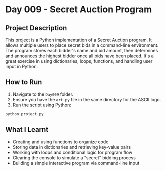 # Day 009 - Secret Auction Program

## Project Description  
This project is a Python implementation of a Secret Auction program. It allows multiple users to place secret bids in a command-line environment. The program stores each bidder's name and bid amount, then determines and announces the highest bidder once all bids have been placed. It's a great exercise in using dictionaries, loops, functions, and handling user input in Python.

## How to Run  
1. Navigate to the `Day009` folder.  
2. Ensure you have the `art.py` file in the same directory for the ASCII logo.  
3. Run the script using Python:

```bash
python project.py
```


## What I Learnt  
- Creating and using functions to organize code  
- Storing data in dictionaries and retrieving key-value pairs  
- Working with loops and conditional logic for program flow  
- Clearing the console to simulate a "secret" bidding process  
- Building a simple interactive program via command-line input
